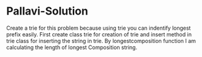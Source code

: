 # Pallavi-Solution
Create a trie for this problem because using trie you can indentify longest prefix easily.
First create class trie for creation of trie and insert method in trie class for inserting the string in trie.
By longestcomposition function I am calculating the length of longest Composition string.
